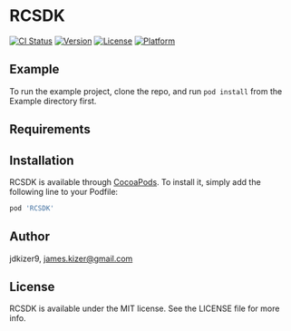 # RCSDK

[![CI Status](https://img.shields.io/travis/jdkizer9/RCSDK.svg?style=flat)](https://travis-ci.org/jdkizer9/RCSDK)
[![Version](https://img.shields.io/cocoapods/v/RCSDK.svg?style=flat)](https://cocoapods.org/pods/RCSDK)
[![License](https://img.shields.io/cocoapods/l/RCSDK.svg?style=flat)](https://cocoapods.org/pods/RCSDK)
[![Platform](https://img.shields.io/cocoapods/p/RCSDK.svg?style=flat)](https://cocoapods.org/pods/RCSDK)

## Example

To run the example project, clone the repo, and run `pod install` from the Example directory first.

## Requirements

## Installation

RCSDK is available through [CocoaPods](https://cocoapods.org). To install
it, simply add the following line to your Podfile:

```ruby
pod 'RCSDK'
```

## Author

jdkizer9, james.kizer@gmail.com

## License

RCSDK is available under the MIT license. See the LICENSE file for more info.

